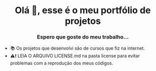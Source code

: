 <h1 align="center">Olá 👋, esse é o meu portfólio de projetos</h1>
<h3 align="center">Espero que goste do meu trabalho...</h3>


- 📚 Os projetos que desenvolvi são de cursos que fiz na internet.
- ⚠️❗ LEIA O ARQUIVO LICENSE.md na pasta license para evitar problemas com a reprodução dos meus códigos.
